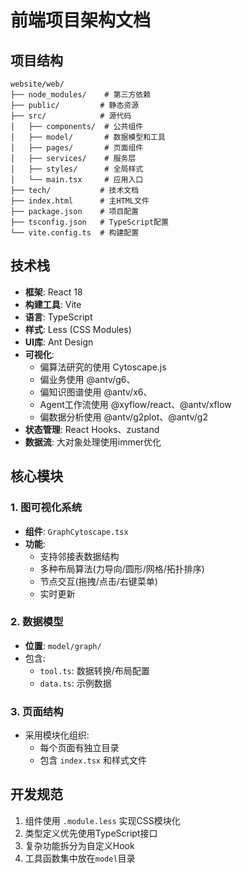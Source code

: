 # 前端项目架构文档

## 项目结构

```
website/web/
├── node_modules/    # 第三方依赖
├── public/         # 静态资源
├── src/            # 源代码
│   ├── components/  # 公共组件
│   ├── model/       # 数据模型和工具
│   ├── pages/       # 页面组件
│   ├── services/    # 服务层
│   ├── styles/      # 全局样式
│   └── main.tsx     # 应用入口
├── tech/           # 技术文档
├── index.html      # 主HTML文件
├── package.json    # 项目配置
├── tsconfig.json   # TypeScript配置
└── vite.config.ts  # 构建配置
```

## 技术栈

- **框架**: React 18
- **构建工具**: Vite
- **语言**: TypeScript
- **样式**: Less (CSS Modules)
- **UI库**: Ant Design
- **可视化**:
  - 偏算法研究的使用 Cytoscape.js
  - 偏业务使用 @antv/g6、
  - 偏知识图谱使用 @antv/x6、
  - Agent工作流使用 @xyflow/react、@antv/xflow
  - 偏数据分析使用 @antv/g2plot、@antv/g2
- **状态管理**: React Hooks、zustand
- **数据流**: 大对象处理使用immer优化

## 核心模块

### 1. 图可视化系统

- **组件**: `GraphCytoscape.tsx`
- **功能**:
  - 支持邻接表数据结构
  - 多种布局算法(力导向/圆形/网格/拓扑排序)
  - 节点交互(拖拽/点击/右键菜单)
  - 实时更新

### 2. 数据模型

- **位置**: `model/graph/`
- 包含:
  - `tool.ts`: 数据转换/布局配置
  - `data.ts`: 示例数据

### 3. 页面结构

- 采用模块化组织:
  - 每个页面有独立目录
  - 包含 `index.tsx` 和样式文件

## 开发规范

1. 组件使用 `.module.less` 实现CSS模块化
2. 类型定义优先使用TypeScript接口
3. 复杂功能拆分为自定义Hook
4. 工具函数集中放在`model`目录
